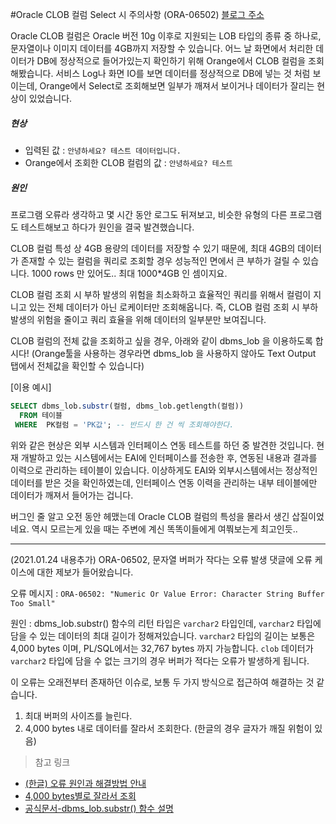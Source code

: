 #Oracle CLOB 컬럼 Select 시 주의사항 (ORA-06502)
[블로그 주소](https://prohannah.tistory.com/1)

Oracle CLOB 컬럼은 Oracle 버전 10g 이후로 지원되는 LOB 타입의 종류 중 하나로, 문자열이나 이미지 데이터를 4GB까지 저장할 수 있습니다.
어느 날 화면에서 처리한 데이터가 DB에 정상적으로 들어가있는지 확인하기 위해 Orange에서 CLOB 컬럼을 조회해봤습니다.
서비스 Log나 화면 IO를 보면 데이터를 정상적으로 DB에 넣는 것 처럼 보이는데, Orange에서 Select로 조회해보면 일부가 깨져서 보이거나 데이터가 잘리는 현상이 있었습니다.

##### 현상
- 입력된 값 : `안녕하세요? 테스트 데이터입니다.`
- Orange에서 조회한 CLOB 컬럼의 값 : `안녕하세요? 테스트`


##### 원인
프로그램 오류라 생각하고 몇 시간 동안 로그도 뒤져보고, 비슷한 유형의 다른 프로그램도 테스트해보고 하다가 원인을 결국 발견했습니다.

CLOB 컬럼 특성 상 4GB 용량의 데이터를 저장할 수 있기 때문에, 최대 4GB의 데이터가 존재할 수 있는 컬럼을 쿼리로 조회할 경우 성능적인 면에서 큰 부하가 걸릴 수 있습니다. 
1000 rows 만 있어도.. 최대 1000*4GB 인 셈이지요.

CLOB 컬럼 조회 시 부하 발생의 위험을 최소화하고 효율적인 쿼리를 위해서 컬럼이 지니고 있는 전체 데이터가 아닌 로케이터만 조회해옵니다.
즉, CLOB 컬럼 조회 시 부하 발생의 위험을 줄이고 쿼리 효율을 위해 데이터의 일부분만 보여집니다.

CLOB 컬럼의 전체 값을 조회하고 싶을 경우, 아래와 같이 dbms_lob 을 이용하도록 합시다!
(Orange툴을 사용하는 경우라면 dbms_lob 을 사용하지 않아도 Text Output 탭에서 전체값을 확인할 수 있습니다)


[이용 예시]
```sql
SELECT dbms_lob.substr(컬럼, dbms_lob.getlength(컬럼))
  FROM 테이블
 WHERE  PK컬럼 = 'PK값'; -- 반드시 한 건 씩 조회해야한다.
```

위와 같은 현상은 외부 시스템과 인터페이스 연동 테스트를 하던 중 발견한 것입니다. 
현재 개발하고 있는 시스템에서는 EAI에 인터페이스를 전송한 후, 연동된 내용과 결과를 이력으로 관리하는 테이블이 있습니다.
이상하게도 EAI와 외부시스템에서는 정상적인 데이터를 받은 것을 확인하였는데, 인터페이스 연동 이력을 관리하는 내부 테이블에만 데이터가 깨져서 들어가는 겁니다.

버그인 줄 알고 오전 동안 헤맸는데 Oracle CLOB 컬럼의 특성을 몰라서 생긴 삽질이었네요.
역시 모르는게 있을 때는 주변에 계신 똑똑이들에게 여쭤보는게 최고인듯..

---

(2021.01.24 내용추가) ORA-06502, 문자열 버퍼가 작다는 오류 발생
댓글에 오류 케이스에 대한 제보가 들어왔습니다.

오류 메시지 : `ORA-06502: "Numeric Or Value Error: Character String Buffer Too Small"`

원인 : dbms_lob.substr() 함수의 리턴 타입은 `varchar2` 타입인데, `varchar2` 타입에 담을 수 있는 데이터의 최대 길이가 정해져있습니다.
`varchar2` 타입의 길이는 보통은 4,000 bytes 이며, PL/SQL에서는 32,767 bytes 까지 가능합니다.
`clob` 데이터가 `varchar2` 타입에 담을 수 없는 크기의 경우 버퍼가 적다는 오류가 발생하게 됩니다.

이 오류는 오래전부터 존재하던 이슈로, 보통 두 가지 방식으로 접근하여 해결하는 것 같습니다.
1. 최대 버퍼의 사이즈를 늘린다.
2. 4,000 bytes 내로 데이터를 잘라서 조회한다. (한글의 경우 글자가 깨질 위험이 있음)

> 참고 링크

- [(한글) 오류 원인과 해결방법 안내](https://tomining.tistory.com/95)
- [4,000 bytes별로 잘라서 조회](https://stackoverflow.com/questions/30507997/migration-script-with-dbms-lob-substr-gets-character-string-buffer-too-small)
- [공식문서-dbms_lob.substr() 함수 설명](https://docs.oracle.com/cd/B19306_01/appdev.102/b14258/d_lob.htm#i999349)